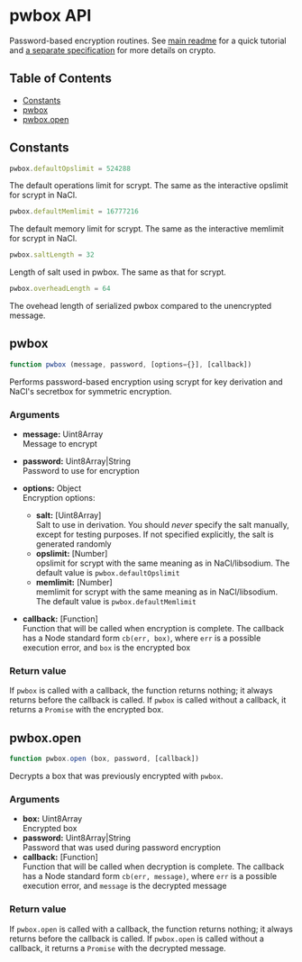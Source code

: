 # pwbox API

Password-based encryption routines. See [main readme](../README.md) for a quick
tutorial and [a separate specification](./cryptography.md) for more details
on crypto.

## Table of Contents

  * [Constants](#constants)
  * [pwbox](#pwbox)
  * [pwbox.open](#pwboxopen)

## Constants

```javascript
pwbox.defaultOpslimit = 524288
```
The default operations limit for scrypt. The same as the interactive opslimit
for scrypt in NaCl.

```javascript
pwbox.defaultMemlimit = 16777216
```
The default memory limit for scrypt. The same as the interactive memlimit
for scrypt in NaCl.

```javascript
pwbox.saltLength = 32
```
Length of salt used in pwbox. The same as that for scrypt.

```javascript
pwbox.overheadLength = 64
```
The ovehead length of serialized pwbox compared to the unencrypted message.

## pwbox

```javascript
function pwbox (message, password, [options={}], [callback])
```

Performs password-based encryption using scrypt for key derivation and
NaCl's secretbox for symmetric encryption.

### Arguments

  * **message:** Uint8Array  
    Message to encrypt
  * **password:** Uint8Array|String  
    Password to use for encryption
  * **options:** Object  
    Encryption options:
      * **salt:** [Uint8Array]  
        Salt to use in derivation. You should *never* specify the salt manually,
        except for testing purposes. If not specified explicitly, the salt is generated
        randomly
      * **opslimit:** [Number]  
        opslimit for scrypt with the same meaning as in NaCl/libsodium.
        The default value is `pwbox.defaultOpslimit`
      * **memlimit:** [Number]  
        memlimit for scrypt with the same meaning as in NaCl/libsodium.
        The default value is `pwbox.defaultMemlimit`

  * **callback:** [Function]  
    Function that will be called when encryption is complete. The callback has
    a Node standard form `cb(err, box)`, where `err` is a possible execution error,
    and `box` is the encrypted box

### Return value

If `pwbox` is called with a callback, the function returns nothing; it always returns
before the callback is called. If `pwbox` is called without a callback,
it returns a `Promise` with the encrypted box.

## pwbox.open

```javascript
function pwbox.open (box, password, [callback])
```

Decrypts a box that was previously encrypted with `pwbox`.

### Arguments

  * **box:** Uint8Array  
    Encrypted box
  * **password:** Uint8Array|String  
    Password that was used during password encryption  
  * **callback:** [Function]  
    Function that will be called when decryption is complete. The callback has
    a Node standard form `cb(err, message)`, where `err` is a possible execution error,
    and `message` is the decrypted message

### Return value

If `pwbox.open` is called with a callback, the function returns nothing; it always returns
before the callback is called. If `pwbox.open` is called without a callback,
it returns a `Promise` with the decrypted message.

